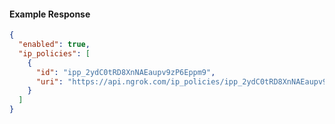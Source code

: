 <!-- Code generated for API Clients. DO NOT EDIT. -->

#### Example Response

```json
{
  "enabled": true,
  "ip_policies": [
    {
      "id": "ipp_2ydC0tRD8XnNAEaupv9zP6Eppm9",
      "uri": "https://api.ngrok.com/ip_policies/ipp_2ydC0tRD8XnNAEaupv9zP6Eppm9"
    }
  ]
}
```
